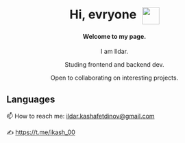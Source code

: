 <h1 align="center">Hi, evryone&nbsp;&nbsp;<img align="top" src="https://github.com/blackcater/blackcater/raw/main/images/Hi.gif" height="40" width="40"/></h1>
<h4 align="center">Welcome to my page.</h4>
<p align="center">I am Ildar.</p>
<p align="center">Studing frontend and backend dev.</p>
<p align="center">Open to collaborating on interesting projects.</p>


## Languages




📫 How to reach me: ildar.kashafetdinov@gmail.com

✍️ https://t.me/ikash_00
